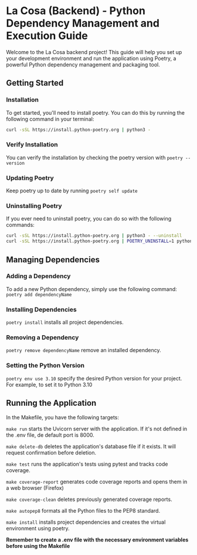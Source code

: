 # La Cosa (Backend) - Python Dependency Management and Execution Guide
Welcome to the La Cosa backend project! This guide will help you set up your development
environment and run the application using Poetry, a powerful Python dependency management
and packaging tool.

## Getting Started
### Installation
To get started, you'll need to install poetry. You can do this by running the following
command in your terminal:
```bash
curl -sSL https://install.python-poetry.org | python3 -
```

### Verify Installation
You can verify the installation by checking the poetry version with `poetry --version`

### Updating Poetry
Keep poetry up to date by running `poetry self update`

### Uninstalling Poetry
If you ever need to uninstall poetry, you can do so with the following commands:
```bash
curl -sSL https://install.python-poetry.org | python3 - --uninstall
curl -sSL https://install.python-poetry.org | POETRY_UNINSTALL=1 python3 -
```

## Managing Dependencies
### Adding a Dependency
To add a new Python dependency, simply use the following command: `poetry add dependencyName`

### Installing Dependencies
`poetry install` installs all project dependencies.

### Removing a Dependency
`poetry remove dependencyName` remove an installed dependency.

### Setting the Python Version
`poetry env use 3.10` specify the desired Python version for your project. For example, to set it to Python 3.10

## Running the Application
In the Makefile, you have the following targets:

`make run` starts the Uvicorn server with the application. If it's not defined in the .env file, de default port is 8000.

`make delete-db` deletes the application's database file if it exists. It will request confirmation before deletion.

`make test` runs the application's tests using pytest and tracks code coverage.

`make coverage-report` generates code coverage reports and opens them in a web browser (Firefox)

`make coverage-clean` deletes previously generated coverage reports.

`make autopep8` formats all the Python files to the PEP8 standard.

`make install` installs project dependencies and creates the virtual environment using poetry.

**Remember to create a .env file with the necessary environment variables before using the Makefile**
